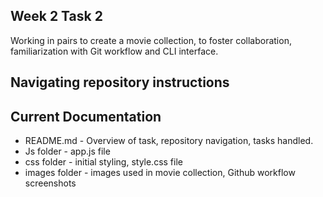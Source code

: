 ## Week 2 Task 2
Working in pairs to create a movie collection, to foster collaboration, familiarization with Git workflow and CLI interface.

## Navigating repository instructions
## Current Documentation
- README.md - Overview of task, repository navigation, tasks handled.
- Js folder - app.js file
- css folder - initial styling, style.css file
- images folder - images used in movie collection, Github workflow screenshots